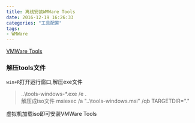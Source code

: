 ```yaml
---
title: 离线安装WMWare Tools
date: 2016-12-19 16:26:33
categories: "工具配置"
tags:
- WMWare
---
```

[VMWare Tools](http://softwareupdate.vmware.com/cds/vmw-desktop/ws/11.0.0/2305329/windows/packages/)

### 解压tools文件 ###

`win+R`打开运行窗口,解压exe文件
> ..\tools-windows-*.exe /e .\
解压成iso文件
> msiexec /a "..\tools-windows.msi" /qb TARGETDIR=".\"
 
虚拟机加载iso即可安装VMWare Tools
